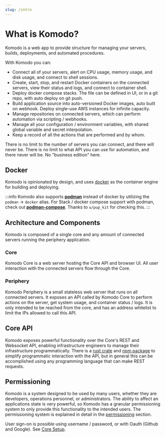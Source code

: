 ```yaml
---
slug: /intro
---
```


# What is Komodo?

Komodo is a web app to provide structure for managing your servers, builds, deployments, and automated procedures.

With Komodo you can:

 - Connect all of your servers, alert on CPU usage, memory usage, and disk usage, and connect to shell sessions.
 - Create, start, stop, and restart Docker containers on the connected servers, view their status and logs, and connect to container shell.
 - Deploy docker compose stacks. The file can be defined in UI, or in a git repo, with auto deploy on git push.
 - Build application source into auto-versioned Docker images, auto built on webhook. Deploy single-use AWS instances for infinite capacity.
 - Manage repositories on connected servers, which can perform automation via scripting / webhooks.
 - Manage all your configuration / environment variables, with shared global variable and secret interpolation.
 - Keep a record of all the actions that are performed and by whom.

There is no limit to the number of servers you can connect, and there will never be. There is no limit to what API you can use for automation, and there never will be. No "business edition" here.

## Docker

Komodo is opinionated by design, and uses [docker](https://docs.docker.com/) as the container engine for building and deploying.

:::info
Komodo also supports [**podman**](https://podman.io/) instead of docker by utilizing the `podman` -> `docker` alias.
For Stack / docker compose support with podman, check out [**podman-compose**](https://github.com/containers/podman-compose). Thanks to `u/pup_kit` for checking this.
:::

## Architecture and Components

Komodo is composed of a single core and any amount of connected servers running the periphery application. 

### Core
Komodo Core is a web server hosting the Core API and browser UI. All user interaction with the connected servers flow through the Core.

### Periphery
Komodo Periphery is a small stateless web server that runs on all connected servers. It exposes an API called by Komodo Core to perform actions on the server, get system usage, and container status / logs. It is only intended to be reached from the core, and has an address whitelist to limit the IPs allowed to call this API.

## Core API

Komodo exposes powerful functionality over the Core's REST and Websocket API, enabling infrastructure engineers to manage their infrastructure programmatically. There is a [rust crate](https://crates.io/crates/komodo_client) and [npm package](https://www.npmjs.com/package/komodo_client) to simplify programmatic interaction with the API, but in general this can be accomplished using any programming language that can make REST requests. 

## Permissioning

Komodo is a system designed to be used by many users, whether they are developers, operations personnel, or administrators. The ability to affect an applications state is very powerful, so Komodo has a granular permissioning system to only provide this functionality to the intended users. The permissioning system is explained in detail in the [permissioning](/docs/resources/permissioning) section. 

User sign-on is possible using username / password, or with Oauth (Github and Google). See [Core Setup](./setup/index.mdx).
